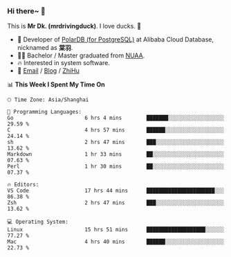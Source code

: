 ### Hi there~ 🫡

This is **Mr Dk. (mrdrivingduck)**. I love ducks. 🦆

- 🍊 Developer of [PolarDB (for PostgreSQL)](https://github.com/ApsaraDB/PolarDB-for-PostgreSQL) at Alibaba Cloud Database, nicknamed as **棠羽**.
- 👨‍🎓 Bachelor / Master graduated from [NUAA](https://en.wikipedia.org/wiki/Nanjing_University_of_Aeronautics_and_Astronautics).
- 🔥 Interested in system software.
- 🔗 [Email](mailto:mrdrivingduck@gmail.com) / [Blog](https://mrdrivingduck.github.io/blog/) / [ZhiHu](https://www.zhihu.com/people/zhang-jing-tang-78)

<!--START_SECTION:waka-->
📊 **This Week I Spent My Time On** 

```text
🕑︎ Time Zone: Asia/Shanghai

💬 Programming Languages: 
Go                       6 hrs 4 mins        ███████░░░░░░░░░░░░░░░░░░   29.59 % 
C                        4 hrs 57 mins       ██████░░░░░░░░░░░░░░░░░░░   24.14 % 
sh                       2 hrs 47 mins       ███░░░░░░░░░░░░░░░░░░░░░░   13.62 % 
Markdown                 1 hr 33 mins        ██░░░░░░░░░░░░░░░░░░░░░░░   07.63 % 
Perl                     1 hr 30 mins        ██░░░░░░░░░░░░░░░░░░░░░░░   07.37 % 

🔥 Editors: 
VS Code                  17 hrs 44 mins      ██████████████████████░░░   86.38 % 
Zsh                      2 hrs 47 mins       ███░░░░░░░░░░░░░░░░░░░░░░   13.62 % 

💻 Operating System: 
Linux                    15 hrs 51 mins      ███████████████████░░░░░░   77.27 % 
Mac                      4 hrs 40 mins       ██████░░░░░░░░░░░░░░░░░░░   22.73 % 
```


<!--END_SECTION:waka-->

<!-- ![Mr Dk.'s GitHub Stats](https://github-readme-stats.vercel.app/api?username=mrdrivingduck&count_private&show_icons=true&theme=buefy) -->

<!-- ![Most Used Languages](https://github-readme-stats.vercel.app/api/top-langs/?username=mrdrivingduck&exclude_repo=mips32-CPU,snort-tcp-socket&theme=buefy&layout=compact&langs_count=10) -->


<!--
**mrdrivingduck/mrdrivingduck** is a ✨ _special_ ✨ repository because its `README.md` (this file) appears on your GitHub profile.

Here are some ideas to get you started:

- 🔭 I’m currently working on ...
- 🌱 I’m currently learning ...
- 👯 I’m looking to collaborate on ...
- 🤔 I’m looking for help with ...
- 💬 Ask me about ...
- 📫 How to reach me: ...
- 😄 Pronouns: ...
- ⚡ Fun fact: ...
-->
